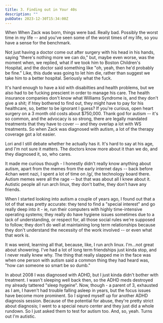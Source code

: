 ```yaml
---
title: 3. Finding out in Your 40s
description: ""
pubDate: 2023-12-30T15:34:00Z
---
```


When When Zack was born, things were bad. Really bad. Possibly the worst time in my life -- and you've seen some of the worst times of my life, so you have a sense for the benchmark.

Not just having a doctor come out after surgery with his head in his hands, saying "there's nothing more we can do," but, maybe even worse, was the moment when, we replied, what if we took him to Boston Children's Hospital, and the doctor said something like "oh, yeah, then he'd probably be fine." Like, this dude was going to let him die, rather than suggest we take him to a better hospital. Seriously what the fuck.

It's hard enough to have a kid with disabilties and health problems, but we also had to be fucking prescient in order to manage his care. The health insurance companies don't know what Williams Syndrome is, and they don't give a shit; if htey bothered to find out, they might have to pay for his healthcare, so, better to be ignorant I guess? If you're curious, open heart surgery on a 3 month old costs about $750,000. Thank god for autism -- it's so common, and the advocacy is so strong, there are legally mandated treatments that they have to cover -- and they overlap a lot with WS treatments. So when Zack was diagnosed with autism, a lot of the therapy coverage got a lot easier.

Lori and I still debate whether he actually has it. It's hard to say at his age, and I'm not sure it matters. The doctors know more about it than we do, and they diagnosed it, so, who cares.

It made me curious though - I honestly didn't really know anything about autism, apart from the memes from the early internet days -- back before 4chan went nazi, I spent a lot of time on /g/, the technology board there. Autism memes were all the rage -- but that was about all I knew about it. Autistic people all run arch linux, they don't bathe, they don't have any friends.

When I started looking into autism a couple of years ago, I found out that a lot of that was pretty accurate: they tend to find a "special interest" and go really deep into it - ie, run their computers with highly time-intensive operating systems; they really do have hygiene issues sometimes due to a lack of understanding, or respect for, all those social rules we're supposed to follow; they don't do well at maintaining long term relationships because they don't understand the necessity of the work involved -- or even what that work is.

It was weird, learning all that, because, like, I run arch linux. I'm...not great about showering. I've had a lot of long term friendships just kinda stop, and I never really knew why. The thing that really slapped me in the face was when one person with autism said a common thing they had heard was, "how can someone so smart be so dumb."

In about 2008 I was diagnosed with ADHD, but I just kinda didn't bother with treatment. I wasn't sleeping well back then, so the ADHD meds destroyed my already tattered "sleep hygeine". Now, though - a parent of 3, exhausted as I am, I haven't had trouble falling asleep in years, but the focus issues have become more prominent. So I signed myself up for another ADHD diagnosis session. Because of the potential for abuse, they're pretty strict about diagnosis; I went to a special neuro center and they just did a whole rundown. So I just asked them to test for autism too. And, so, yeah. Turns out I'm autistic.
